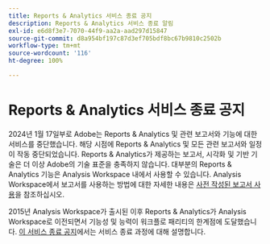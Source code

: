 ```yaml
---
title: Reports & Analytics 서비스 종료 공지
description: Reports & Analytics 서비스 종료 알림
exl-id: e6d8f3e7-7070-44f9-aa2a-aad297d15847
source-git-commit: d8a954bf197c87d3ef705bdf8bc67b9810c2502b
workflow-type: tm+mt
source-wordcount: '116'
ht-degree: 100%

---
```


# Reports &amp; Analytics 서비스 종료 공지

2024년 1월 17일부로 Adobe는 Reports &amp; Analytics 및 관련 보고서와 기능에 대한 서비스를 중단했습니다. 해당 시점에 Reports &amp; Analytics 및 모든 관련 보고서와 일정이 작동 중단되었습니다. Reports &amp; Analytics가 제공하는 보고서, 시각화 및 기반 기술은 더 이상 Adobe의 기술 표준을 충족하지 않습니다. 대부분의 Reports &amp; Analytics 기능은 Analysis Workspace 내에서 사용할 수 있습니다. Analysis Workspace에서 보고서를 사용하는 방법에 대한 자세한 내용은 [사전 작성된 보고서 사용](https://experienceleague.adobe.com/docs/analytics/analyze/analysis-workspace/reports/use-reports.html)을 참조하십시오.

2015년 Analysis Workspace가 출시된 이후 Reports &amp; Analytics가 Analysis Workspace로 이전되면서 기능성 및 능력이 워크플로 패리티의 한계점에 도달했습니다. [이 서비스 종료 공지](https://new.express.adobe.com/webpage/WFCyq7w8kijmB?)에서는 서비스 종료 과정에 대해 설명합니다.
